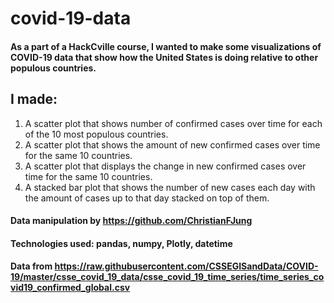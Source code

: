 # covid-19-data

#### As a part of a HackCville course, I wanted to make some visualizations of COVID-19 data that show how the United States is doing relative to other populous countries. 
## I made:
1. A scatter plot that shows number of confirmed cases over time for each of the 10 most populous countries.
2. A scatter plot that shows the amount of new confirmed cases over time for the same 10 countries.
3. A scatter plot that displays the change in new confirmed cases over time for the same 10 countries.
4. A stacked bar plot that shows the number of new cases each day with the amount of cases up to that day stacked on top of them. 

#### Data manipulation by https://github.com/ChristianFJung 
#### Technologies used: pandas, numpy, Plotly, datetime
#### Data from https://raw.githubusercontent.com/CSSEGISandData/COVID-19/master/csse_covid_19_data/csse_covid_19_time_series/time_series_covid19_confirmed_global.csv
